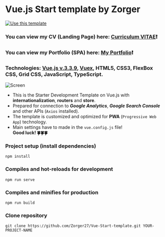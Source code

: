 # Vue.js Start template by Zorger #
[![Use this template](https://img.shields.io/badge/Use%20this%20template-darkred?style=for-the-badge)](https://github.com/Zorger27/Vue-Start-template/generate)
### You can view my CV (Landing Page) here: [Curriculum VITAE](https://zorger27.github.io)❗️ ###
### You can view my Portfolio (SPA) here: [My Portfolio](https://Zorin.Expert)❗️ ###
### Technologies: [Vue.js v.3.3.9](https://v3.ru.vuejs.org), [Vuex](https://vuex.vuejs.org), HTML5, CSS3, FlexBox CSS, Grid CSS, JavaScript, TypeScript. ###
![Screen](https://github.com/Zorger27/Vue-Start-template/assets/30940416/7a20f594-12db-4de9-88fa-6bdf54ddff7e)
<br>
+ This is the Starter Development Template on Vue.js with **internationalization**, **routers** and **store**.<br>
+ Prepared for connection to **_Google Analytics_**, **_Google Search Console_** and other APIs (`Axios` installed).<br>
+ The template is customized and optimized for **PWA** (`Progressive Web App`) technology.<br>
+ Main settings have to made in the ``vue.config.js`` file!<br>
__Good luck! 🍀🍀🍀__

### Project setup (install dependencies)
```
npm install
```

### Compiles and hot-reloads for development
```
npm run serve
```

### Compiles and minifies for production
```
npm run build
```

### Clone repository
```
git clone https://github.com/Zorger27/Vue-Start-template.git YOUR-PROJECT-NAME
```
